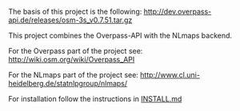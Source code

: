 The basis of this project is the following: http://dev.overpass-api.de/releases/osm-3s_v0.7.51.tar.gz

This project combines the Overpass-API with the NLmaps backend.

For the Overpass part of the project see: http://wiki.osm.org/wiki/Overpass_API

For the NLmaps part of the project see: http://www.cl.uni-heidelberg.de/statnlpgroup/nlmaps/

For installation follow the instructions in [INSTALL.md](https://github.com/carhaas/overpass-nlmaps/blob/master/INSTALL.md)
